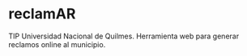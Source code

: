 # reclamAR
TIP Universidad Nacional de Quilmes. Herramienta web para generar reclamos online al municipio.
